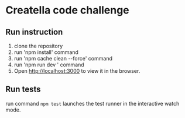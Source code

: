 # Creatella code challenge

## Run instruction

1. clone the repository
2. run 'npm install' command
3. run 'npm cache clean --force' command
4. run 'npm run dev ' command
5. Open [http://localhost:3000](http://localhost:3000) to view it in the browser.

## Run tests

run command `npm test` launches the test runner in the interactive watch mode.

